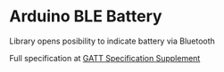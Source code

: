 # Arduino BLE Battery
Library opens posibility to indicate battery via Bluetooth

Full specification at [GATT Specification Supplement](https://www.bluetooth.com/specifications/gss/)